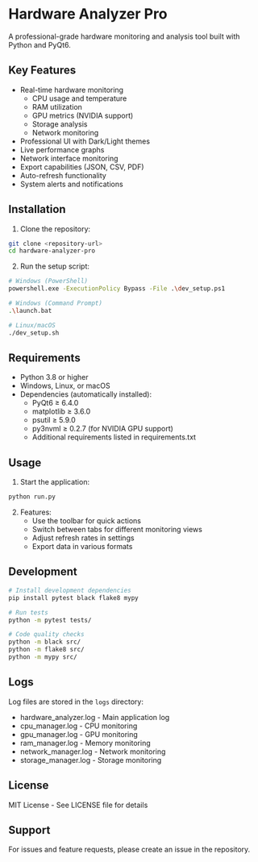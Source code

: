 # Hardware Analyzer Pro

A professional-grade hardware monitoring and analysis tool built with Python and PyQt6.

## Key Features

- Real-time hardware monitoring
  - CPU usage and temperature
  - RAM utilization
  - GPU metrics (NVIDIA support)
  - Storage analysis
  - Network monitoring
- Professional UI with Dark/Light themes
- Live performance graphs
- Network interface monitoring
- Export capabilities (JSON, CSV, PDF)
- Auto-refresh functionality
- System alerts and notifications

## Installation

1. Clone the repository:
```bash
git clone <repository-url>
cd hardware-analyzer-pro
```

2. Run the setup script:
```bash
# Windows (PowerShell)
powershell.exe -ExecutionPolicy Bypass -File .\dev_setup.ps1

# Windows (Command Prompt)
.\launch.bat

# Linux/macOS
./dev_setup.sh
```

## Requirements

- Python 3.8 or higher
- Windows, Linux, or macOS
- Dependencies (automatically installed):
  - PyQt6 ≥ 6.4.0
  - matplotlib ≥ 3.6.0
  - psutil ≥ 5.9.0
  - py3nvml ≥ 0.2.7 (for NVIDIA GPU support)
  - Additional requirements listed in requirements.txt

## Usage

1. Start the application:
```bash
python run.py
```

2. Features:
   - Use the toolbar for quick actions
   - Switch between tabs for different monitoring views
   - Adjust refresh rates in settings
   - Export data in various formats

## Development

```bash
# Install development dependencies
pip install pytest black flake8 mypy

# Run tests
python -m pytest tests/

# Code quality checks
python -m black src/
python -m flake8 src/
python -m mypy src/
```

## Logs

Log files are stored in the `logs` directory:
- hardware_analyzer.log - Main application log
- cpu_manager.log - CPU monitoring
- gpu_manager.log - GPU monitoring
- ram_manager.log - Memory monitoring
- network_manager.log - Network monitoring
- storage_manager.log - Storage monitoring

## License

MIT License - See LICENSE file for details

## Support

For issues and feature requests, please create an issue in the repository.